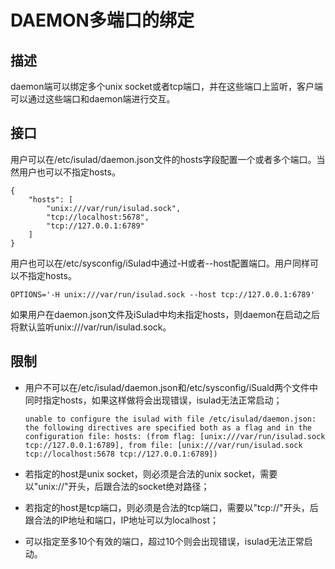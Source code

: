 # DAEMON多端口的绑定<a name="ZH-CN_TOPIC_0184808048"></a>

## 描述<a name="zh-cn_topic_0183074344_section1297635115590"></a>

daemon端可以绑定多个unix socket或者tcp端口，并在这些端口上监听，客户端可以通过这些端口和daemon端进行交互。

## 接口<a name="zh-cn_topic_0183074344_section778202914013"></a>

用户可以在/etc/isulad/daemon.json文件的hosts字段配置一个或者多个端口。当然用户也可以不指定hosts。

```
{
    "hosts": [
        "unix:///var/run/isulad.sock",
        "tcp://localhost:5678",
        "tcp://127.0.0.1:6789"
    ]
}
```

用户也可以在/etc/sysconfig/iSulad中通过-H或者--host配置端口。用户同样可以不指定hosts。

```
OPTIONS='-H unix:///var/run/isulad.sock --host tcp://127.0.0.1:6789'
```

如果用户在daemon.json文件及iSulad中均未指定hosts，则daemon在启动之后将默认监听unix:///var/run/isulad.sock。

## 限制<a name="zh-cn_topic_0183074344_section172611258112"></a>

-   用户不可以在/etc/isulad/daemon.json和/etc/sysconfig/iSuald两个文件中同时指定hosts，如果这样做将会出现错误，isulad无法正常启动；

    ```
    unable to configure the isulad with file /etc/isulad/daemon.json: the following directives are specified both as a flag and in the configuration file: hosts: (from flag: [unix:///var/run/isulad.sock tcp://127.0.0.1:6789], from file: [unix:///var/run/isulad.sock tcp://localhost:5678 tcp://127.0.0.1:6789])
    ```

-   若指定的host是unix socket，则必须是合法的unix socket，需要以"unix://"开头，后跟合法的socket绝对路径；
-   若指定的host是tcp端口，则必须是合法的tcp端口，需要以"tcp://"开头，后跟合法的IP地址和端口，IP地址可以为localhost；
-   可以指定至多10个有效的端口，超过10个则会出现错误，isulad无法正常启动。

